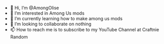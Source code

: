 - 👋 Hi, I’m @AmongOlise
- 👀 I’m interested in Among Us mods
- 🌱 I’m currently learning how to make among us mods
- 💞️ I’m looking to collaborate on nothing
- 📫 How to reach me is to subscribe to my YouTube Channel at Craftnie Random

